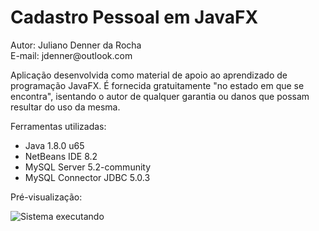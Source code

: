 <h1>Cadastro Pessoal em JavaFX</h1>
<p>Autor: Juliano Denner da Rocha<br>E-mail: jdenner@outlook.com</p>
<p>Aplicação desenvolvida como material de apoio ao aprendizado de programação JavaFX. É fornecida gratuitamente "no estado em que se encontra", isentando o autor de qualquer garantia ou danos que possam resultar do uso da mesma.</p>
<p>Ferramentas utilizadas:
  <ul>
    <li>Java 1.8.0 u65</li>
    <li>NetBeans IDE 8.2</li>
    <li>MySQL Server 5.2-community</li>
    <li>MySQL Connector JDBC 5.0.3</li>
  </ul>
</p>
<p>Pré-visualização:</p>
<img src="http://jdenner.com/github/javafx-cadastro-pessoa.png" alt="Sistema executando">

